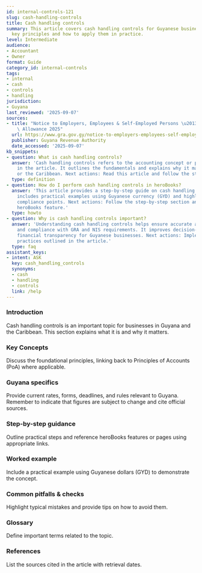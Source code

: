 ```yaml
---
id: internal-controls-121
slug: cash-handling-controls
title: Cash handling controls
summary: This article covers cash handling controls for Guyanese businesses, explaining
  key principles and how to apply them in practice.
level: Intermediate
audience:
- Accountant
- Owner
format: Guide
category_id: internal-controls
tags:
- internal
- cash
- controls
- handling
jurisdiction:
- Guyana
last_reviewed: '2025-09-07'
sources:
- title: "Notice to Employers, Employees & Self-Employed Persons \u2013 Revised Personal\
    \ Allowance 2025"
  url: https://www.gra.gov.gy/notice-to-employers-employees-self-employed-persons-revised-personal-allowance-and-deductions-for-income-tax-2025-copy/
  publisher: Guyana Revenue Authority
  date_accessed: '2025-09-07'
kb_snippets:
- question: What is cash handling controls?
  answer: 'Cash handling controls refers to the accounting concept or practice described
    in the article. It outlines the fundamentals and explains why it matters in Guyana
    or the Caribbean. Next actions: Read this article and follow the steps in heroBooks.'
  type: definition
- question: How do I perform cash handling controls in heroBooks?
  answer: 'This article provides a step-by-step guide on cash handling controls. It
    includes practical examples using Guyanese currency (GYD) and highlights local
    compliance points. Next actions: Follow the step-by-step section and use the linked
    heroBooks feature.'
  type: howto
- question: Why is cash handling controls important?
  answer: 'Understanding cash handling controls helps ensure accurate accounting records
    and compliance with GRA and NIS requirements. It improves decision-making and
    financial transparency for Guyanese businesses. Next actions: Implement the best
    practices outlined in the article.'
  type: faq
assistant_keys:
- intent: ASK
  key: cash_handling_controls
  synonyms:
  - cash
  - handling
  - controls
  link: /help
---
```


### Introduction
Cash handling controls is an important topic for businesses in Guyana and the Caribbean. This section explains what it is and why it matters.

### Key Concepts
Discuss the foundational principles, linking back to Principles of Accounts (PoA) where applicable.

### Guyana specifics
Provide current rates, forms, deadlines, and rules relevant to Guyana. Remember to indicate that figures are subject to change and cite official sources.

### Step-by-step guidance
Outline practical steps and reference heroBooks features or pages using appropriate links.

### Worked example
Include a practical example using Guyanese dollars (GYD) to demonstrate the concept.

### Common pitfalls & checks
Highlight typical mistakes and provide tips on how to avoid them.

### Glossary
Define important terms related to the topic.

### References
List the sources cited in the article with retrieval dates.